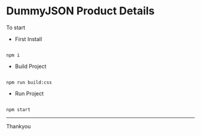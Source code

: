 # DummyJSON Product Details

To start

- First Install

```

npm i

```

- Build Project

```

npm run build:css

```

- Run Project

```

npm start

```

---

Thankyou
